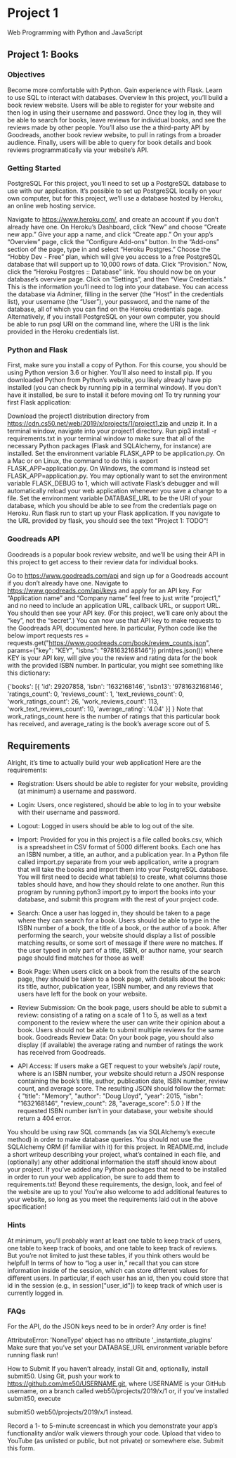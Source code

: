 # Project 1

Web Programming with Python and JavaScript

## Project 1: Books
### Objectives
Become more comfortable with Python.
Gain experience with Flask.
Learn to use SQL to interact with databases.
Overview
In this project, you’ll build a book review website. Users will be able to register for your website and then log in using their username and password. Once they log in, they will be able to search for books, leave reviews for individual books, and see the reviews made by other people. You’ll also use the a third-party API by Goodreads, another book review website, to pull in ratings from a broader audience. Finally, users will be able to query for book details and book reviews programmatically via your website’s API.

### Getting Started
PostgreSQL
For this project, you’ll need to set up a PostgreSQL database to use with our application. It’s possible to set up PostgreSQL locally on your own computer, but for this project, we’ll use a database hosted by Heroku, an online web hosting service.

Navigate to https://www.heroku.com/, and create an account if you don’t already have one.
On Heroku’s Dashboard, click “New” and choose “Create new app.”
Give your app a name, and click “Create app.”
On your app’s “Overview” page, click the “Configure Add-ons” button.
In the “Add-ons” section of the page, type in and select “Heroku Postgres.”
Choose the “Hobby Dev - Free” plan, which will give you access to a free PostgreSQL database that will support up to 10,000 rows of data. Click “Provision.”
Now, click the “Heroku Postgres :: Database” link.
You should now be on your database’s overview page. Click on “Settings”, and then “View Credentials.” This is the information you’ll need to log into your database. You can access the database via Adminer, filling in the server (the “Host” in the credentials list), your username (the “User”), your password, and the name of the database, all of which you can find on the Heroku credentials page.
Alternatively, if you install PostgreSQL on your own computer, you should be able to run psql URI on the command line, where the URI is the link provided in the Heroku credentials list.

### Python and Flask
First, make sure you install a copy of Python. For this course, you should be using Python version 3.6 or higher.
You’ll also need to install pip. If you downloaded Python from Python’s website, you likely already have pip installed (you can check by running pip in a terminal window). If you don’t have it installed, be sure to install it before moving on!
To try running your first Flask application:

Download the project1 distribution directory from https://cdn.cs50.net/web/2019/x/projects/1/project1.zip and unzip it.
In a terminal window, navigate into your project1 directory.
Run pip3 install -r requirements.txt in your terminal window to make sure that all of the necessary Python packages (Flask and SQLAlchemy, for instance) are installed.
Set the environment variable FLASK_APP to be application.py. On a Mac or on Linux, the command to do this is export FLASK_APP=application.py. On Windows, the command is instead set FLASK_APP=application.py. You may optionally want to set the environment variable FLASK_DEBUG to 1, which will activate Flask’s debugger and will automatically reload your web application whenever you save a change to a file.
Set the environment variable DATABASE_URL to be the URI of your database, which you should be able to see from the credentials page on Heroku.
Run flask run to start up your Flask application.
If you navigate to the URL provided by flask, you should see the text "Project 1: TODO"!

### Goodreads API
Goodreads is a popular book review website, and we’ll be using their API in this project to get access to their review data for individual books.

Go to https://www.goodreads.com/api and sign up for a Goodreads account if you don’t already have one.
Navigate to https://www.goodreads.com/api/keys and apply for an API key. For “Application name” and “Company name” feel free to just write “project1,” and no need to include an application URL, callback URL, or support URL.
You should then see your API key. (For this project, we’ll care only about the “key”, not the “secret”.)
You can now use that API key to make requests to the Goodreads API, documented here. In particular, Python code like the below
import requests
res = requests.get("https://www.goodreads.com/book/review_counts.json", params={"key": "KEY", "isbns": "9781632168146"})
print(res.json())
where KEY is your API key, will give you the review and rating data for the book with the provided ISBN number. In particular, you might see something like this dictionary:

{'books': [{
                'id': 29207858,
                'isbn': '1632168146',
                'isbn13': '9781632168146',
                'ratings_count': 0,
                'reviews_count': 1,
                'text_reviews_count': 0,
                'work_ratings_count': 26,
                'work_reviews_count': 113,
                'work_text_reviews_count': 10,
                'average_rating': '4.04'
            }]
}
Note that work_ratings_count here is the number of ratings that this particular book has received, and average_rating is the book’s average score out of 5.

## Requirements
Alright, it’s time to actually build your web application! Here are the requirements:

+ Registration: 
Users should be able to register for your website, providing (at minimum) a username and password.

+ Login: 
Users, once registered, should be able to log in to your website with their username and password.

+ Logout: 
Logged in users should be able to log out of the site.
+ Import: 
Provided for you in this project is a file called books.csv, which is a spreadsheet in CSV format of 5000 different books. Each one has an ISBN number, a title, an author, and a publication year. In a Python file called import.py separate from your web application, write a program that will take the books and import them into your PostgreSQL database. You will first need to decide what table(s) to create, what columns those tables should have, and how they should relate to one another. Run this program by running python3 import.py to import the books into your database, and submit this program with the rest of your project code.

+ Search: 
Once a user has logged in, they should be taken to a page where they can search for a book. Users should be able to type in the ISBN number of a book, the title of a book, or the author of a book. After performing the search, your website should display a list of possible matching results, or some sort of message if there were no matches. If the user typed in only part of a title, ISBN, or author name, your search page should find matches for those as well!

+ Book Page: 
When users click on a book from the results of the search page, they should be taken to a book page, with details about the book: its title, author, publication year, ISBN number, and any reviews that users have left for the book on your website.

+ Review Submission: 
On the book page, users should be able to submit a review: consisting of a rating on a scale of 1 to 5, as well as a text component to the review where the user can write their opinion about a book. Users should not be able to submit multiple reviews for the same book.
Goodreads Review Data: On your book page, you should also display (if available) the average rating and number of ratings the work has received from Goodreads.
+ API Access: 
If users make a GET request to your website’s /api/<isbn> route, where <isbn> is an ISBN number, your website should return a JSON response containing the book’s title, author, publication date, ISBN number, review count, and average score. The resulting JSON should follow the format:
{
    "title": "Memory",
    "author": "Doug Lloyd",
    "year": 2015,
    "isbn": "1632168146",
    "review_count": 28,
    "average_score": 5.0
}
If the requested ISBN number isn’t in your database, your website should return a 404 error.

You should be using raw SQL commands (as via SQLAlchemy’s execute method) in order to make database queries. You should not use the SQLAlchemy ORM (if familiar with it) for this project.
In README.md, include a short writeup describing your project, what’s contained in each file, and (optionally) any other additional information the staff should know about your project.
If you’ve added any Python packages that need to be installed in order to run your web application, be sure to add them to requirements.txt!
Beyond these requirements, the design, look, and feel of the website are up to you! You’re also welcome to add additional features to your website, so long as you meet the requirements laid out in the above specification!

### Hints
At minimum, you’ll probably want at least one table to keep track of users, one table to keep track of books, and one table to keep track of reviews. But you’re not limited to just these tables, if you think others would be helpful!
In terms of how to “log a user in,” recall that you can store information inside of the session, which can store different values for different users. In particular, if each user has an id, then you could store that id in the session (e.g., in session["user_id"]) to keep track of which user is currently logged in.

### FAQs
For the API, do the JSON keys need to be in order?
Any order is fine!

AttributeError: 'NoneType' object has no attribute '_instantiate_plugins'
Make sure that you’ve set your DATABASE_URL environment variable before running flask run!

How to Submit
If you haven’t already, install Git and, optionally, install submit50.
Using Git, push your work to https://github.com/me50/USERNAME.git, where USERNAME is your GitHub username, on a branch called web50/projects/2019/x/1 or, if you’ve installed submit50, execute

submit50 web50/projects/2019/x/1
instead.

Record a 1- to 5-minute screencast in which you demonstrate your app’s functionality and/or walk viewers through your code. Upload that video to YouTube (as unlisted or public, but not private) or somewhere else.
Submit this form.
